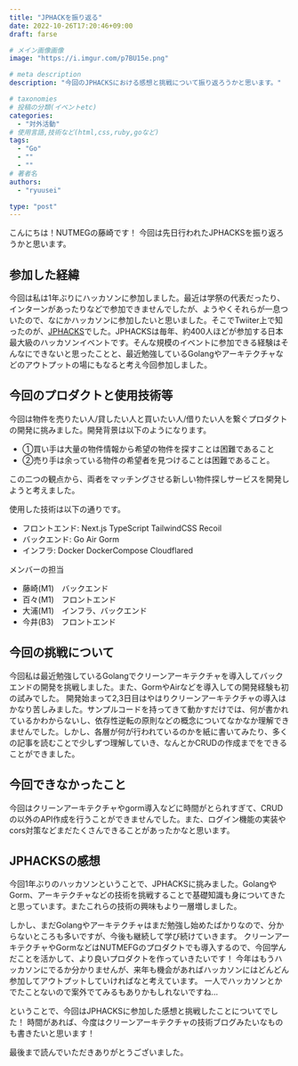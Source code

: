 ```yaml
---
title: "JPHACKを振り返る"
date: 2022-10-26T17:20:46+09:00
draft: farse

# メイン画像画像
image: "https://i.imgur.com/p7BU15e.png"

# meta description
description: "今回のJPHACKSにおける感想と挑戦について振り返ろうかと思います。"

# taxonomies
# 投稿の分類(イベントetc)
categories:
  - "対外活動"
# 使用言語,技術など(html,css,ruby,goなど)
tags:
  - "Go"
  - ""
  - ""
# 著者名
authors:
  - "ryuusei"

type: "post"
---
```

こんにちは！NUTMEGの藤崎です！
今回は先日行われたJPHACKSを振り返ろうかと思います。

## 参加した経緯

今回は私は1年ぶりにハッカソンに参加しました。最近は学祭の代表だったり、インターンがあったりなどで参加できませんでしたが、ようやくそれらが一息ついたので、なにかハッカソンに参加したいと思いました。そこでTwiiter上で知ったのが、[JPHACKS](https://jphacks.com/)でした。JPHACKSは毎年、約400人ほどが参加する日本最大級のハッカソンイベントです。そんな規模のイベントに参加できる経験はそんなにできないと思ったことと、最近勉強しているGolangやアーキテクチャなどのアウトプットの場にもなると考え今回参加しました。

## 今回のプロダクトと使用技術等

今回は物件を売りたい人/貸したい人と買いたい人/借りたい人を繋ぐプロダクトの開発に挑みました。開発背景は以下のようになります。

- ①買い手は大量の物件情報から希望の物件を探すことは困難であること
- ②売り手は余っている物件の希望者を見つけることは困難であること。

この二つの観点から、両者をマッチングさせる新しい物件探しサービスを開発しようと考えました。

使用した技術は以下の通りです。

- フロントエンド: Next.js TypeScript TailwindCSS Recoil
- バックエンド: Go Air Gorm
- インフラ: Docker DockerCompose Cloudflared

メンバーの担当

- 藤崎(M1)　バックエンド
- 百々(M1)　フロントエンド
- 大浦(M1)　インフラ、バックエンド
- 今井(B3)　フロントエンド

## 今回の挑戦について

今回私は最近勉強しているGolangでクリーンアーキテクチャを導入してバックエンドの開発を挑戦しました。また、GormやAirなどを導入しての開発経験も初の試みでした。
開発始まって2,3日目はやはりクリーンアーキテクチャの導入はかなり苦しみました。サンプルコードを持ってきて動かすだけでは、何が書かれているかわからないし、依存性逆転の原則などの概念についてなかなか理解できませんでした。しかし、各層が何が行われているのかを紙に書いてみたり、多くの記事を読むことで少しずつ理解していき、なんとかCRUDの作成までをできることができました。

## 今回できなかったこと

今回はクリーンアーキテクチャやgorm導入などに時間がとられすぎて、CRUDの以外のAPI作成を行うことができませんでした。また、ログイン機能の実装やcors対策などまだたくさんできることがあったかなと思います。

## JPHACKSの感想

今回1年ぶりのハッカソンということで、JPHACKSに挑みました。GolangやGorm、アーキテクチャなどの技術を挑戦することで基礎知識も身についてきたと思っています。またこれらの技術の興味もより一層増しました。

しかし、まだGolangやアーキテクチャはまだ勉強し始めたばかりなので、分からないところも多いですが、今後も継続して学び続けていきます。
クリーンアーキテクチャやGormなどはNUTMEFGのプロダクトでも導入するので、今回学んだことを活かして、より良いプロダクトを作っていきたいです！
今年はもうハッカソンにでるか分かりませんが、来年も機会があればハッカソンにはどんどん参加してアウトプットしていければなと考えています。
一人でハッカソンとかでたことないので案外でてみるもありかもしれないですね...

ということで、今回はJPHACKSに参加した感想と挑戦したことについてでした！
時間があれば、今度はクリーンアーキテクチャの技術ブログみたいなものも書きたいと思います！

最後まで読んでいただきありがとうございました。
